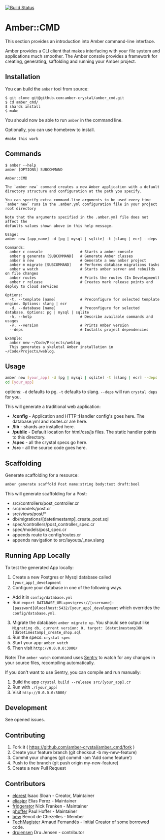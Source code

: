 [![Build Status](https://travis-ci.org/Amber-Crystal/amber_cmd.svg?branch=master)](https://travis-ci.org/Amber-Crystal/amber_cmd)
# Amber::CMD
This section provides an introduction into Amber command-line interface. 

Amber provides a CLI client that makes interfacing with your file system and applications much smoother. The Amber console provides a framework for creating, generating, saffolding and running your Amber project.


## Installation

You can build the `amber` tool from source:

```shellsession
$ git clone git@github.com:amber-crystal/amber_cmd.git
$ cd amber_cmd/
$ shards install
$ make
```

You should now be able to run `amber` in the command line.


Optionally, you can use homebrew to install.

```shellsession
#make this work
```

## Commands

```shell
$ amber --help
amber [OPTIONS] SUBCOMMAND

Amber::CMD

The `amber new` command creates a new Amber application with a default
directory structure and configuration at the path you specify.

You can specify extra command-line arguments to be used every time
`amber new` runs in the .amber.yml configuration file in your project 
root directory

Note that the arguments specified in the .amber.yml file does not affect the
defaults values shown above in this help message.

Usage:
amber new [app_name] -d [pg | mysql | sqlite] -t [slang | ecr] --deps 

Commands:
  amber c console                 # Starts a amber console   
  amber g generate [SUBCOMMAND]   # Generate Amber classes
  amber n new                     # Generate a new amber project
  amber m migrate [SUBCOMMAND]    # Performs database migrations tasks
  amber w watch                   # Starts amber server and rebuilds on file changes
  amber routes                    # Prints the routes (In Development)
  amber r release                 # Creates mark release points and deploy to cloud services
  
Options:
  -t, --template [name]           # Preconfigure for selected template engine. Options: slang | ecr 
  -d, --database [name]           # Preconfigure for selected database. Options: pg | mysql | sqlite
  -h, --help                      # Describe available commands and usages
  -v, --version                   # Prints Amber version
  --deps                          # Installs project dependencies
  
Example:
  amber new ~/Code/Projects/weblog
  This generates a skeletal Amber installation in ~/Code/Projects/weblog.
```

## Usage

```sh
amber new [your_app] -d [pg | mysql | sqlite] -t [slang | ecr] --deps 
cd [your_app]
```
options: `-d` defaults to pg. `-t` defaults to slang. `--deps` will run `crystal deps` for you.

This will generate a traditional web application:
 - **/config** - Application and HTTP::Handler config's goes here.  The database.yml and routes.cr are here.
 - **/lib** - shards are installed here.
 - **/public** - Default location for html/css/js files.  The static handler points to this directory.
 - **/spec** - all the crystal specs go here.
 - **/src** - all the source code goes here.

## Scaffolding
Generate scaffolding for a resource:
```sh
amber generate scaffold Post name:string body:text draft:bool
```

This will generate scaffolding for a Post:
 - src/controllers/post_controller.cr
 - src/models/post.cr
 - src/views/post/*
 - db/migrations/[datetimestamp]_create_post.sql
 - spec/controllers/post_controller_spec.cr
 - spec/models/post_spec.cr
 - appends route to config/routes.cr
 - appends navigation to src/layouts/_nav.slang

## Running App Locally
To test the generated App locally:

1. Create a new Postgres or Mysql database called `[your_app]_development`
2. Configure your database in one of the following ways.
  * Add it in `config/database.yml`
  * Run `export DATABASE_URL=postgres://[username]:[password]@localhost:5432/[your_app]_development` 
    which overrides the `config/database.yml`.
3. Migrate the database: `amber migrate up`. You should see output like 
    `Migrating db, current version: 0, target: [datetimestamp]OK   [datetimestamp]_create_shop.sql`
4. Run the specs: `crystal spec`
5. Start your app: `amber watch`
6. Then visit `http://0.0.0.0:3000/`

Note: The `amber watch` command uses [Sentry](https://github.com/samueleaton/sentry) to watch for any changes in your source files, recompiling automatically.

If you don't want to use Sentry, you can compile and run manually:

1. Build the app `crystal build --release src/[your_app].cr`
2. Run with `./[your_app]`
3. Visit `http://0.0.0.0:3000/`


## Development

See opened issues.

## Contributing

1. Fork it ( https://github.com/amber-crystal/amber_cmd/fork )
2. Create your feature branch (git checkout -b my-new-feature)
3. Commit your changes (git commit -am 'Add some feature')
4. Push to the branch (git push origin my-new-feature)
5. Create a new Pull Request

## Contributors
- [elorest](https://github.com/elorest) Isaac Sloan - Creator, Maintainer
- [eliasjpr](https://github.com/eliasjpr) Elias Perez - Maintainer
- [fridgerator](https://github.com/fridgerator) Nick Franken - Maintainer
- [phoffer](https://github.com/phoffer) Paul Hoffer - Maintainer
- [bew](https://github.com/fridgerator) Benoit de Chezelles - Member
- [TechMagister](https://github.com/TechMagister) Arnaud Fernandés - Initial Creator of some borrowed code.
- [drujensen](https://github.com/drujensen) Dru Jensen - contributor
